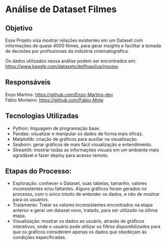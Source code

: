 # Análise de Dataset Filmes

## Objetivo
Esse Projeto visa mostrar relações existentes em um Dataset com informações de quase 4000 filmes, para gerar insights e facilitar a tomada de decisões por profissionais da indústria cinematográfica.

Os dados utilizados nessa análise podem ser encontrados em: https://www.kaggle.com/datasets/delfinaoliva/movies.

## Responsáveis
Enzo Martins: https://github.com/Enzo-Martins-dev  
Fábio Monteiro: https://github.com/Fabio-Mnte


## Tecnologias Utilizadas
* Python: linguagem de programação base.
* Pandas: visualizar e manipular os dados de forma mais eficaz.
* Matplotlib: criação de gráficos para auxiliar na visualização.
* Seaborn: gerar gráficos de mais fácil visualização e entendimento.
* Streamlit: mostrar todas as informações visuais em um ambiente mais agradável e fazer deploy para acesso remoto.


## Etapas do Processo:
* Exploração: conhecer o Dataset, suas tabelas, tamanho, valores inconsistentes e/ou faltantes. Alguns gráficos foram gerados no processo, com o único intuito de entender os dados, e não de mostrar para os usuários.
* Tratamento: Tratar os valores inconsistentes encontrados na etapa anterior e gerar um dataset novo, tratado, para ser utilizado na última etapa.
* Visualização: mostrar os dados ao usuário, através de gráficos interativos, onde o usuário pode utilizar os filtros disponibilizados para que os gráficos considerem apenas os dados que obedeçam às condições especificadas.
